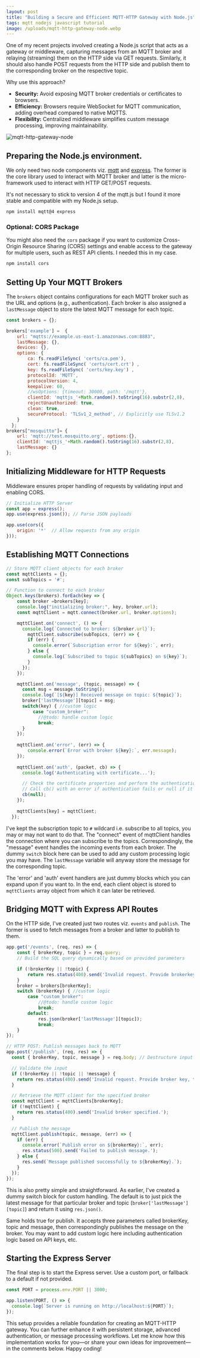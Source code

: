 ```yaml
---
layout: post
title: "Building a Secure and Efficient MQTT-HTTP Gateway with Node.js"
tags: mqtt nodejs javascript tutorial
image: /uploads/mqtt-http-gateway-node.webp
---
```

One of my recent projects involved creating a Node.js script that acts as a gateway or middleware, capturing messages from an MQTT broker and relaying (streaming) them on the HTTP side via GET requests. Similarly, it should also handle POST requests from the HTTP side and publish them to the corresponding broker on the respective topic.

Why use this approach?

- **Security:** Avoid exposing MQTT broker credentials or certificates to browsers.
- **Efficiency:** Browsers require WebSocket for MQTT communication, adding overhead compared to native MQTTS.
- **Flexibility:** Centralized middleware simplifies custom message processing, improving maintainability.

![mqtt-http-gateway-node](/uploads/mqtt-http-gateway-node.webp)

## Preparing the Node.js environment.

We only need two node components viz. [mqtt](https://www.npmjs.com/package/mqtt) and [express](https://www.npmjs.com/package/express). The former is the core library used to interact with MQTT broker and latter is the micro-framework used to interact with HTTP GET/POST requests.

It's not necessary to stick to version 4 of the mqtt.js but I found it more stable and compatible with my Node.js setup.

```bash
npm install mqtt@4 express
```

### Optional: CORS Package

You might also need the `cors` package if you want to customize Cross-Origin Resource Sharing (CORS) settings and enable access to the gateway for multiple users, such as REST API clients. I needed this in my case.

```bash
npm install cors
```

## Setting Up Your MQTT Brokers

The `brokers` object contains configurations for each MQTT broker such as the URL and options (e.g., authentication). Each broker is also assigned a `lastMessage` object to store the latest MQTT message for each topic.

```javascript
const brokers = {};

brokers['example'] =  { 
	url: "mqtts://example.us-east-1.amazonaws.com:8883",
	lastMessage: {},
	devices: {},
	options: {
		ca: fs.readFileSync( 'certs/ca.pem'),
		cert: fs.readFileSync( 'certs/cert.crt') ,
		key: fs.readFileSync( 'certs/key.key') ,
		protocolId: 'MQTT',
		protocolVersion: 4,
		keepalive: 60,
		//wsOptions: {timeout: 30000, path: '/mqtt'},
		clientId: 'mqttjs_'+Math.random().toString(16).substr(2,8),
        rejectUnauthorized: true,
		clean: true,
        secureProtocol: 'TLSv1_2_method', // Explicitly use TLSv1.2
	}
  };
brokers["mosquitto"]= { 
	url: 'mqtt://test.mosquitto.org', options:{},
	clientId: 'mqttjs_'+Math.random().toString(16).substr(2,8),
	lastMessage: {} 
};
```

## Initializing Middleware for HTTP Requests

Middleware ensures proper handling of requests by validating input and enabling CORS.

```javascript
// Initialize HTTP Server
const app = express();
app.use(express.json()); // Parse JSON payloads

app.use(cors({
    origin: '*'  // Allow requests from any origin
}));
```

## Establishing MQTT Connections

```javascript
// Store MQTT client objects for each broker
const mqttClients = {};
const subTopics = '#';

// Function to connect to each broker
Object.keys(brokers).forEach(key => {
	const broker =brokers[key];
	console.log("initializing broker:", key, broker.url);
    const mqttClient = mqtt.connect(broker.url, broker.options);

    mqttClient.on('connect', () => {
      console.log(`Connected to broker: ${broker.url}`);
		mqttClient.subscribe(subTopics, (err) => {
        if (err) {
          console.error(`Subscription error for ${key}:`, err);
        } else {
          console.log(`Subscribed to topic ${subTopics} on ${key}`);
        }
      });
    });

    mqttClient.on('message', (topic, message) => {
      const msg = message.toString();
      console.log(`[${key}] Received message on topic: ${topic}`);
	  broker['lastMessage'][topic] = msg;
	  switch(key) { //custom logic
		  case "custom_broker":
			//@todo: handle custom logic
			break;
	  }
    });
	
	mqttClient.on('error', (err) => {
		console.error(`Error with broker ${key}:`, err.message);
	});
	
	mqttClient.on('auth', (packet, cb) => {
	  console.log('Authenticating with certificate...');

	  // Check the certificate properties and perform the authentication logic here.
	  // Call cb() with an error if authentication fails or null if it succeeds.
	  cb(null);
	});	
	
	mqttClients[key] = mqttClient;
  });
```

I've kept the subscription topic to `#` wildcard i.e. subscribe to all topics, you may or may not want to do that. The "connect" event of mqttClient handles the connection where you can subscribe to the topics. Correspondingly, the "message" event handles the incoming events from each broker. The dummy `switch` block here can be used to add any custom processing logic you may have. The `lastMessage` variable will anyway store the message for the corresponding topic.

The 'error' and 'auth' event handlers are just dummy blocks which you can expand upon if you want to. In the end, each client object is stored to `mqttClients` array object from which it can later be retrieved.

## Bridging MQTT with Express API Routes

On the HTTP side, I've created just two routes viz. `events` and `publish`. The former is used to fetch messages from a broker and latter to publish to them. 

```javascript
app.get('/events', (req, res) => {
	const { brokerKey, topic } = req.query;
	// Build the SQL query dynamically based on provided parameters

	if (!brokerKey || !topic) {
		return res.status(400).send('Invalid request. Provide brokerkey and topic.');
	}
	broker = brokers[brokerKey];
	switch (brokerKey) { //custom logic
		case "custom_broker":
			//@todo: handle custom logic
			break;
		default:
			res.json(broker['lastMessage'][topic]);
			break;
	}
});

// HTTP POST: Publish messages back to MQTT
app.post('/publish', (req, res) => {
  const { brokerKey, topic, message } = req.body; // Destructure input fields

  // Validate the input
  if (!brokerKey || !topic || !message) {
    return res.status(400).send('Invalid request. Provide broker key, topic, and message.');
  }

  // Retrieve the MQTT client for the specified broker
  const mqttClient = mqttClients[brokerKey];
  if (!mqttClient) {
    return res.status(400).send('Invalid broker specified.');
  }

  // Publish the message
  mqttClient.publish(topic, message, (err) => {
    if (err) {
      console.error(`Publish error on ${brokerKey}:`, err);
      res.status(500).send('Failed to publish message.');
    } else {
      res.send(`Message published successfully to ${brokerKey}.`);
    }
  });
});
```

This is also pretty simple and straightforward. As earlier, I've created a dummy switch block for custom handling. The default is to just pick the latest message for that particular broker and topic (`broker['lastMessage'][topic]`) and return it using `res.json()`.

Same holds true for publish. It accepts three parameters called brokerKey, topic and message, then correspondingly publishes the message on the broker. You may want to add custom logic here including authentication logic based on API keys, etc.

## Starting the Express Server

The final step is to start the Express server. Use a custom port, or fallback to a default if not provided.

```javascript
const PORT = process.env.PORT || 3000;

app.listen(PORT, () => {
  console.log(`Server is running on http://localhost:${PORT}`);
});
```

This setup provides a reliable foundation for creating an MQTT-HTTP gateway. You can further enhance it with persistent storage, advanced authentication, or message processing workflows. Let me know how this implementation works for you—or share your own ideas for improvement—in the comments below. Happy coding!